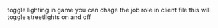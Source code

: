 toggle lighting in game 
you can chage the job role in client file 
this will toggle streetlights on and off 
